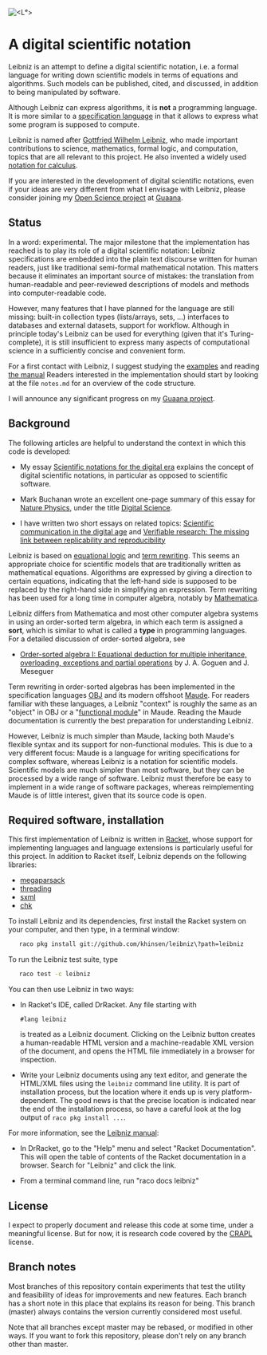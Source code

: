 
![<Lᵉ>](https://github.com/khinsen/leibniz/raw/master/logo/horizontal-leibniz-logo-500-x-150-png.png)

# A digital scientific notation

Leibniz is an attempt to define a digital scientific notation, i.e. a
formal language for writing down scientific models in terms of
equations and algorithms. Such models can be published, cited, and
discussed, in addition to being manipulated by software.

Although Leibniz can express algorithms, it is **not** a programming
language. It is more similar to
a [specification language](https://en.wikipedia.org/wiki/Specification_language) in
that it allows to express what some program is supposed to compute.

Leibniz is named after
[Gottfried Wilhelm Leibniz](https://en.wikipedia.org/wiki/Gottfried_Wilhelm_Leibniz),
who made important contributions to science, mathematics, formal
logic, and computation, topics that are all relevant to this project.
He also invented a widely used [notation for calculus](https://en.wikipedia.org/wiki/Leibniz%27s_notation).

If you are interested in the development of digital scientific
notations, even if your ideas are very different from what I envisage
with Leibniz, please consider joining my
[Open Science project](https://www.guaana.com/projects/scientific-notations-for-the-digital-era)
at [Guaana](https://www.guaana.com/).

## Status

In a word: experimental. The major milestone that the implementation has
reached is to play its role of a digital scientific notation: Leibniz specifications
are embedded into the plain text discourse written for human readers, just
like traditional semi-formal mathematical notation. This matters because
it eliminates an important source of mistakes: the translation from human-readable
and peer-reviewed descriptions of models and methods into computer-readable code.

However, many features that I have planned for the language are still missing: built-in
collection types (lists/arrays, sets, ...) interfaces to databases and external datasets,
support for workflow. Although in principle today's Leibniz can be used for everything
(given that it's Turing-complete), it is still insufficient to express many
aspects of computational science in a sufficiently concise and convenient form.

For a first contact with Leibniz, I suggest studying the [examples](http://khinsen.net/leibniz-examples/)  and reading [the manual](http://khinsen.net/leibniz/) Readers interested
in the implementation should start by looking at the file `notes.md` for
an overview of the code structure.

I will announce any significant progress on my
[Guaana project](https://www.guaana.com/projects/scientific-notations-for-the-digital-era).

## Background

The following articles are helpful to understand the context in which
this code is developed:

 - My essay
   [Scientific notations for the digital era](http://sjscience.org/article?id=527)
   explains the concept of digital scientific notations, in particular
   as opposed to scientific software.

 - Mark Buchanan wrote an excellent one-page summary of this essay for
   [Nature Physics](http://www.nature.com/nphys/index.html), under the
   title
   [Digital Science](http://www.nature.com/doifinder/10.1038/nphys3815).

 - I have written two short essays on related topics:
   [Scientific communication in the digital age](http://dx.doi.org/10.1063/PT.3.3181)
   and
   [Verifiable research: The missing link between replicability and reproducibility](http://dx.doi.org/10.15200/winn.146857.76572)

Leibniz is based on
[equational logic](https://en.wikipedia.org/wiki/Equational_logic) and
[term rewriting](https://en.wikipedia.org/wiki/Rewriting#Term_rewriting_systems).
This seems an appropriate choice for scientific models that are
traditionally written as mathematical equations. Algorithms are
expressed by giving a direction to certain equations, indicating that
the left-hand side is supposed to be replaced by the right-hand side
in simplifying an expression. Term rewriting has been used for a long
time in computer algebra, notably by
[Mathematica](https://www.wolfram.com/mathematica/).

Leibniz differs from Mathematica and most other computer algebra
systems in using an order-sorted term algebra, in which each term is
assigned a **sort**, which is similar to what is called a **type** in
programming languages. For a detailed discussion of order-sorted
algebra, see

 - [Order-sorted algebra I: Equational deduction for multiple inheritance, overloading, exceptions and partial operations](http://dx.doi.org/10.1016/0304-3975(92)90302-V) by J. A. Goguen and J. Meseguer

Term rewriting in order-sorted algebras has been implemented in the
specification languages
[OBJ](http://cseweb.ucsd.edu/~goguen/sys/obj.html) and its modern
offshoot [Maude](http://maude.cs.illinois.edu/). For readers familiar
with these languages, a Leibniz "context" is roughly the same as an "object"
in OBJ or a
"[functional module](http://maude.cs.uiuc.edu/maude2-manual/html/maude-manualch4.html)"
in Maude. Reading the Maude documentation is currently the best
preparation for understanding Leibniz.

However, Leibniz is much simpler than Maude, lacking both Maude's
flexible syntax and its support for non-functional modules.  This is
due to a very different focus: Maude is a language for writing
specifications for complex software, whereas Leibniz is a notation for
scientific models. Scientific models are much simpler than most
software, but they can be processed by a wide range of
software. Leibniz must therefore be easy to implement in a wide range
of software packages, whereas reimplementing Maude is of little
interest, given that its source code is open.

## Required software, installation

This first implementation of Leibniz is written in
[Racket](http://racket-lang.org/), whose support for implementing
languages and language extensions is particularly useful for this
project. In addition to Racket itself, Leibniz depends on the
following libraries:

 - [megaparsack](https://github.com/lexi-lambda/megaparsack)
 - [threading](https://github.com/lexi-lambda/threading)
 - [sxml](https://github.com/jbclements/sxml/tree/master)
 - [chk](https://github.com/jeapostrophe/chk)

To install Leibniz and its dependencies, first install the Racket system
on your computer, and then type, in a terminal window:
```bash
   raco pkg install git://github.com/khinsen/leibniz\?path=leibniz
```

To run the Leibniz test suite, type
```bash
   raco test -c leibniz
```

You can then use Leibniz in two ways:

 - In Racket's IDE, called DrRacket. Any file starting with
     ```
     #lang leibniz
     ```
   is treated as a Leibniz document. Clicking on the Leibniz button
   creates a human-readable HTML version and a machine-readable XML
   version of the document, and opens the HTML file immediately in
   a browser for inspection.
   
 - Write your Leibniz documents using any text editor, and generate
   the HTML/XML files using the `leibniz` command line utility. It
   is part of installation process, but the location where it ends up
   is very platform-dependent. The good news is that the precise location
   is indicated near the end of the installation process, so have a
   careful look at the log output of `raco pkg install ...`.

For more information, see the [Leibniz manual](http://khinsen.net/leibniz/):

  - In DrRacket, go to the "Help" menu and select "Racket
    Documentation". This will open the table of contents of the Racket
    documentation in a browser. Search for "Leibniz" and click the link.
    
  - From a terminal command line, run "raco docs leibniz"

## License

I expect to properly document and release this code at some time,
under a meaningful license. But for now, it is research code covered
by the [CRAPL](http://matt.might.net/articles/crapl/) license.

## Branch notes

Most branches of this repository contain experiments that test the
utility and feasibility of ideas for improvements and new
features. Each branch has a short note in this place that explains its
reason for being. This branch (master) always contains the version
currently considered most useful.

Note that all branches except master may be rebased, or modified in
other ways. If you want to fork this repository, please don't rely on
any branch other than master.
